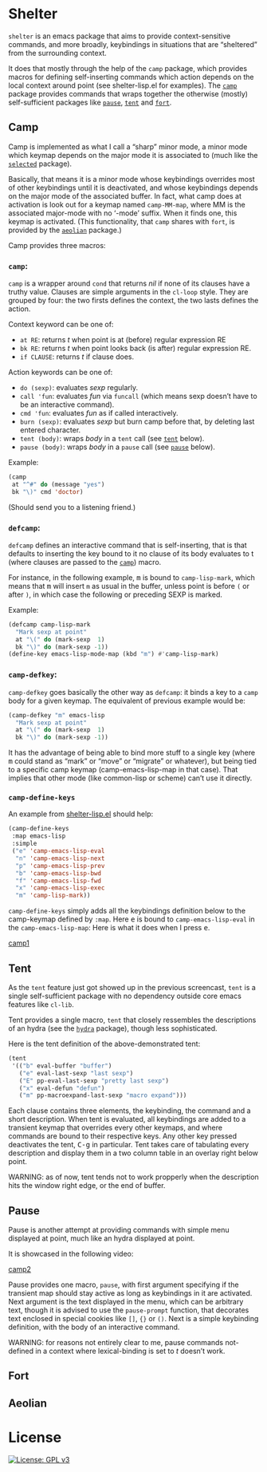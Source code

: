 # Shelter

`shelter` is an emacs package that aims to provide context-sensitive
commands, and more broadly, keybindings in situations that are
“sheltered” from the surrounding context.

It does that mostly through the help of the `camp` package, which
provides macros for defining self-inserting commands which action
depends on the local context around point (see shelter-lisp.el for
examples). The [`camp`](#camp) package provides commands that wraps
together the otherwise (mostly) self-sufficient packages like
[`pause`](#pause), [`tent`](#tent) and [`fort`](#fort).

## Camp

Camp is implemented as what I call a “sharp” minor mode, a minor mode
which keymap depends on the major mode it is associated to (much like
the [`selected`](https://github.com/Kungsgeten/selected.el) package).

Basically, that means it is a minor mode whose keybindings overrides
most of other keybindings until it is deactivated, and whose
keybindings depends on the major mode of the associated buffer. In
fact, what camp does at activation is look out for a keymap named
`camp-MM-map`, where MM is the associated major-mode with no ‘-mode’
suffix. When it finds one, this keymap is activated. (This
functionality, that `camp` shares with `fort`, is provided by the
[`aeolian`](#aeolian) package.)

Camp provides three macros:

### `camp`:

`camp` is a wrapper around `cond` that returns _nil_ if none of its
clauses have a truthy value. Clauses are simple arguments in the
`cl-loop` style. They are grouped by four: the two firsts defines the
context, the two lasts defines the action.

Context keyword can be one of:
- `at RE`: returns _t_ when point is at (before) regular expression RE
- `bk RE`: returns _t_ when point looks back (is after) regular
  expression RE.
- `if CLAUSE`: returns _t_ if clause does.

Action keywords can be one of:
- `do (sexp)`: evaluates _sexp_ regularly.
- `call 'fun`: evaluates _fun_ via `funcall` (which means sexp
doesn’t have to be an interactive command).
- `cmd 'fun`: evaluates _fun_ as if called interactively.
- `burn (sexp)`: evaluates _sexp_ but burn camp before that, by
deleting last entered character.
- `tent (body)`: wraps _body_ in a `tent` call (see [`tent`](#tent)
below).
- `pause (body)`: wraps _body_ in a `pause` call (see
[`pause`](#pause) below).

Example:
```lisp
(camp
 at "^#" do (message "yes")
 bk "\)" cmd 'doctor)
```

(Should send you to a listening friend.)

### **`defcamp`**:

`defcamp` defines an interactive command that is self-inserting, that
is that defaults to inserting the key bound to it no clause of its
body evaluates to t (where clauses are passed to the
[`camp`](#camp-1)) macro.

For instance, in the following example, <kbd>m</kbd> is bound to
`camp-lisp-mark`, which means that <kbd>m</kbd> will insert `m` as
usual in the buffer, unless point is before `(` or after `)`, in which
case the following or preceding SEXP is marked.

Example:

```lisp
(defcamp camp-lisp-mark
  "Mark sexp at point"
  at "\(" do (mark-sexp  1)
  bk "\)" do (mark-sexp -1))
(define-key emacs-lisp-mode-map (kbd "m") #'camp-lisp-mark)  
```

### **`camp-defkey`**:

`camp-defkey` goes basically the other way as `defcamp`: it binds
a key to a `camp` body for a given keymap. The equivalent of previous
example would be:

```lisp
(camp-defkey "m" emacs-lisp 
  "Mark sexp at point"
  at "\(" do (mark-sexp  1)
  bk "\)" do (mark-sexp -1))
```

It has the advantage of being able to bind more stuff to a single key
(where <kbd>m</kbd> could stand as “mark” or “move” or “migrate” or
whatever), but being tied to a specific camp keymap
(camp-emacs-lisp-map in that case). That implies that other mode
(like common-lisp or scheme) can’t use it directly.

### **`camp-define-keys`**

An example from
[shelter-lisp.el](https://github.com/sam217pa/emacs-shelter/blob/master/shelter-lisp.el)
should help:

```lisp
(camp-define-keys
 :map emacs-lisp
 :simple
 ("e" 'camp-emacs-lisp-eval
  "n" 'camp-emacs-lisp-next
  "p" 'camp-emacs-lisp-prev
  "b" 'camp-emacs-lisp-bwd
  "f" 'camp-emacs-lisp-fwd
  "x" 'camp-emacs-lisp-exec
  "m" 'camp-lisp-mark))
```

`camp-define-keys` simply adds all the keybindings definition below to
the camp-keymap defined by `:map`. Here <kbd>e</kbd> is bound to
`camp-emacs-lisp-eval` in the `camp-emacs-lisp-map`: Here is what it
does when I press <kbd>e</kbd>.

[camp1](https://sam217pa.github.io/emacs-shelter/camp1.mp4)

## Tent

As the `tent` feature just got showed up in the previous screencast,
`tent` is a single self-sufficient package with no dependency outside
core emacs features like `cl-lib`.

Tent provides a single macro, `tent` that closely ressembles the
descriptions of an hydra (see the
[`hydra`](https://github.com/abo-abo/hydra) package), though less
sophisticated.

Here is the tent definition of the above-demonstrated tent:

```lisp
(tent 
 '(("b" eval-buffer "buffer")
   ("e" eval-last-sexp "last sexp")
   ("E" pp-eval-last-sexp "pretty last sexp")
   ("x" eval-defun "defun")
   ("m" pp-macroexpand-last-sexp "macro expand")))
```

Each clause contains three elements, the keybinding, the command and
a short description. When tent is evaluated, all keybindings are added
to a transient keymap that overrides every other keymaps, and where
commands are bound to their respective keys. Any other key pressed
deactivates the tent, <kbd>C-g</kbd> in particular. Tent takes care of
tabulating every description and display them in a two column table in
an overlay right below point.

WARNING: as of now, tent tends not to work propperly when the description hits
the window right edge, or the end of buffer.

## Pause

Pause is another attempt at providing commands with simple menu
displayed at point, much like an hydra displayed at point.

It is showcased in the following video:

[camp2](https://sam217pa.github.io/emacs-shelter/camp2.mp4)

Pause provides one macro, `pause`, with first argument specifying if
the transient map should stay active as long as keybindings in it are
activated. Next argument is the text displayed in the menu, which can
be arbitrary text, though it is advised to use the `pause-prompt`
function, that decorates text enclosed in special cookies like `[]`,
`{}` or `()`. Next is a simple keybinding definition, with the body of
an interactive command. 

WARNING: for reasons not entirely clear to me, pause commands
not-defined in a context where lexical-binding is set to _t_ doesn’t
work. 

## Fort



## Aeolian

# License

[![License: GPL v3](https://img.shields.io/badge/License-GPLv3-blue.svg)](https://www.gnu.org/licenses/gpl-3.0)
